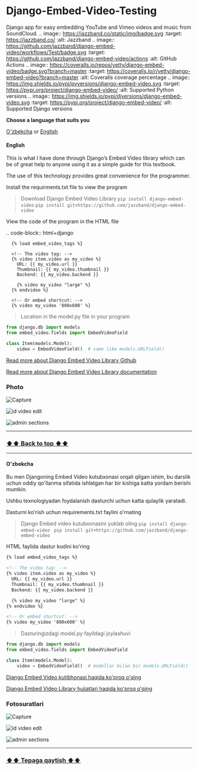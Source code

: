 # Django-Embed-Video-Testing
Django app for easy embedding YouTube and Vimeo videos and music from SoundCloud.
.. image:: https://jazzband.co/static/img/badge.svg
   :target: https://jazzband.co/
   :alt: Jazzband
.. image:: https://github.com/jazzband/django-embed-video/workflows/Test/badge.svg
   :target: https://github.com/jazzband/django-embed-video/actions
   :alt: GitHub Actions
.. image:: https://coveralls.io/repos/yetty/django-embed-video/badge.svg?branch=master
   :target: https://coveralls.io/r/yetty/django-embed-video?branch=master
   :alt: Coveralls coverage percentage
.. image:: https://img.shields.io/pypi/pyversions/django-embed-video.svg
   :target: https://pypi.org/project/django-embed-video/
   :alt: Supported Python versions
.. image:: https://img.shields.io/pypi/djversions/django-embed-video.svg
   :target: https://pypi.org/project/django-embed-video/
   :alt: Supported Django versions
   
<a id='home'></a>
__Choose a language that suits you__

<a href='#uzb'>O'zbekcha</a>   or <a href='#us'>English</a>


#### English 
<a id="us"></a>
This is what I have done through Django’s Embed Video library which can be of great help to anyone using it as a simple guide for this textbook.

The use of this technology provides great convenience for the programmer.

Install the requirments.txt file to view the program

>Download Django Embed Video Library
`pip install django-embed-video`
`pip install git+https://github.com/jazzband/django-embed-video`

View the code of the program in the HTML file

.. code-block:: html+django

      {% load embed_video_tags %}

      <!-- The video tag: -->
      {% video item.video as my_video %}
        URL: {{ my_video.url }}
        Thumbnail: {{ my_video.thumbnail }}
        Backend: {{ my_video.backend }}

        {% video my_video "large" %}
      {% endvideo %}

      <!-- Or embed shortcut: -->
      {% video my_video '800x600' %}
      
> Location in the model.py file in your program
```python
from django.db import models
from embed_video.fields import EmbedVideoField

class Item(models.Model):
    video = EmbedVideoField()  # same like models.URLField()
```


<a href="https://github.com/jazzband/django-embed-video">Read more about Django Embed Video Library Github </a>

<a href="https://django-embed-video.readthedocs.io/en/latest/">Read more about Django Embed Video Library  documentation </a>

### Photo 
![Capture](https://user-images.githubusercontent.com/76002783/134783304-b7cfaddf-cebd-4948-8f0d-5d436c9a8d29.PNG)

![id video edit](https://user-images.githubusercontent.com/76002783/134783316-ade06442-ddf3-4f36-80db-ba1cfd0ecf93.PNG)

![admin sections](https://user-images.githubusercontent.com/76002783/134783301-98adeaf1-0032-4ab0-8827-4e85f12d47f5.PNG)


___
### <a href='#home'>⬆️⬆️ Back to top ⬆️⬆️</a>
___

#### O'zbekcha 
<a id="uzb"></a>
Bu men Djangoning Embed Video kutubxonasi orqali qilgan ishim, bu darslik uchun oddiy qo'llanma sifatida ishlatgan har bir kishiga katta yordam berishi mumkin.

Ushbu texnologiyadan foydalanish dasturchi uchun katta qulaylik yaratadi.

Dasturni ko'rish uchun requirements.txt faylini o'rnating

>Django Embed video kutubxonasini yuklab oling
`pip install django-embed-video `
`pip install git+https://github.com/jazzband/django-embed-video`


HTML faylida dastur kodini ko'ring

```html
{% load embed_video_tags %}

<!-- The video tag: -->
{% video item.video as my_video %}
  URL: {{ my_video.url }}
  Thumbnail: {{ my_video.thumbnail }}
  Backend: {{ my_video.backend }}

  {% video my_video "large" %}
{% endvideo %}

<!-- Or embed shortcut: -->
{% video my_video '800x600' %}

```

> Dasturingizdagi model.py fayildagi joylashuvi

```python
from django.db import models
from embed_video.fields import EmbedVideoField

class Item(models.Model):
    video = EmbedVideoField()  # modellar bilan bir models.URLField()
```

<a href="https://github.com/jazzband/django-embed-video">Django Embed Video kutibhonasi haqida ko'proq o'qing</a>

<a href="https://django-embed-video.readthedocs.io/en/latest/">Django Embed Video Library hujjatlari haqida ko'proq o'qing</a>

### Fotosuratlari 
![Capture](https://user-images.githubusercontent.com/76002783/134783304-b7cfaddf-cebd-4948-8f0d-5d436c9a8d29.PNG)

![id video edit](https://user-images.githubusercontent.com/76002783/134783316-ade06442-ddf3-4f36-80db-ba1cfd0ecf93.PNG)

![admin sections](https://user-images.githubusercontent.com/76002783/134783301-98adeaf1-0032-4ab0-8827-4e85f12d47f5.PNG)

___

### <a href='#home'>⬆️⬆️ Tepaga qaytish ⬆️⬆️</a>
